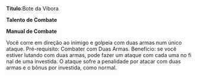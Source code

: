 **Titulo**:Bote da Víbora

**Talento de Combate**

**Manual de Combate**

 Você corre em direção ao inimigo e golpeia com duas armas num único ataque. Pré-requisito: Combater com Duas Armas. Benefício: se você estiver lutando com duas armas, pode fazer um ataque com cada uma no fi nal de uma investida. O ataque sofre a penalidade por atacar com duas armas e o bônus por investida, como normal.